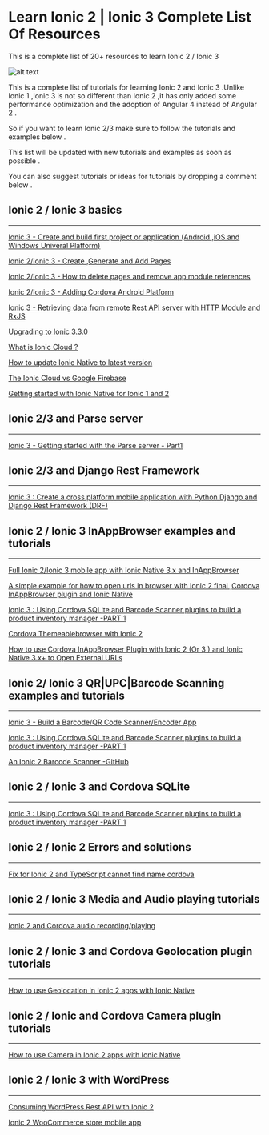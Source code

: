 # Learn Ionic 2 | Ionic 3 Complete List Of Resources

This is a complete list of 20+ resources to learn Ionic 2 / Ionic 3

![alt text](https://www.techiediaries.com/images/content/complete-list-resources-learn-ionic-2-3.png)

This is a complete list of tutorials for learning Ionic 2 and Ionic 3 .Unlike Ionic 1 ,Ionic 3 is not so different 
than Ionic 2 ,it has only added some performance optimization and the adoption of Angular 4 instead of Angular 2 .

So if you want to learn Ionic 2/3 make sure to follow the tutorials and examples below .

This list will be updated with new tutorials and examples as soon as possible .

You can also suggest tutorials or ideas for tutorials by dropping a comment below .

Ionic 2 / Ionic 3 basics 
----------------------------
-----------------------------
[Ionic 3 - Create and build first project or application (Android ,iOS and Windows Univeral Platform)](https://www.techiediaries.com/ionic-create-first-project-app)

[Ionic 2/Ionic 3 - Create ,Generate and Add Pages](https://www.techiediaries.com/ionic-create-generate-add-pages)

[Ionic 2/Ionic 3 - How to delete pages and remove app module references](https://www.techiediaries.com/ionic-delete-pages)

[Ionic 2/Ionic 3 - Adding Cordova Android Platform ](https://www.techiediaries.com/ionic-cordova-add-android-platform)

[Ionic 3 - Retrieving data from remote Rest API server with HTTP Module and RxJS](https://www.techiediaries.com/ionic-3-http-module-rxjs)

[Upgrading to Ionic 3.3.0](https://www.techiediaries.com/ionic-3-3-0-upgrade-instructions)

[What is Ionic Cloud ?](https://www.techiediaries.com/what-is-ionic-cloud)

[How to update Ionic Native to latest version](https://www.techiediaries.com/update-ionic-native-version)

[The Ionic Cloud vs Google Firebase](https://www.techiediaries.com/ionic-cloud-vs-firebase)

[Getting started with Ionic Native for Ionic 1 and 2](https://www.techiediaries.com/getting-started-with-ionic-native-for-ionic-1-2)




Ionic 2/3 and Parse server 
-----------------------------
-----------------------------

[Ionic 3 - Getting started with the Parse server - Part1 ](https://www.techiediaries.com/ionic-parse-server)


Ionic 2/3 and Django Rest Framework 
--------------------------------------
--------------------------------------

[Ionic 3 : Create a cross platform mobile application with Python Django and Django Rest Framework (DRF)](https://www.techiediaries.com/ionic-django-drf-backend)

Ionic 2 / Ionic 3 InAppBrowser examples and tutorials 
----------------------------------------------------------
----------------------------------------------------------

[Full Ionic 2/Ionic 3 mobile app with Ionic Native 3.x and InAppBrowser](https://www.techiediaries.com/ionic-2-3-inappbrowser)

[A simple example for how to open urls in browser with Ionic 2 final ,Cordova InAppBrowser plugin and Ionic Native](https://www.techiediaries.com/cordova-inappbrowser-example-ionic2-native)

[Ionic 3 : Using Cordova SQLite and Barcode Scanner plugins to build a product inventory manager -PART 1 ](https://www.techiediaries.com/ionic-cordova-sqlite-barcode-scanner-product-inventory-manager)

[Cordova Themeablebrowser with Ionic 2 ](https://www.techiediaries.com/ionic-2-webview-themeablebrowser)

[How to use Cordova InAppBrowser Plugin with Ionic 2 (Or 3 ) and Ionic Native 3.x+ to Open External URLs](https://www.techiediaries.com/inappbrowser-ionic-v3)

Ionic 2/ Ionic 3 QR|UPC|Barcode Scanning examples and tutorials 
-----------------------------------
-----------------------------------

[Ionic 3 - Build a Barcode/QR Code Scanner/Encoder App](https://www.techiediaries.com/barcode-qr-code-scanner-encoder-ionic-3/) 

[Ionic 3 : Using Cordova SQLite and Barcode Scanner plugins to build a product inventory manager -PART 1 ](https://www.techiediaries.com/ionic-cordova-sqlite-barcode-scanner-product-inventory-manager)

[An Ionic 2 Barcode Scanner -GitHub](https://github.com/ahnerd/ionic2-barcode-scanner) 


Ionic 2 / Ionic 3 and Cordova SQLite 
----------------------------------------------
----------------------------------------------

[Ionic 3 : Using Cordova SQLite and Barcode Scanner plugins to build a product inventory manager -PART 1 ](https://www.techiediaries.com/ionic-cordova-sqlite-barcode-scanner-product-inventory-manager)


Ionic 2 / Ionic 2 Errors and solutions 
----------------------------------------
----------------------------------------

[Fix for Ionic 2 and TypeScript cannot find name cordova](https://www.techiediaries.com/ionic2-typescript-cannot-find-name-cordova)

Ionic 2 / Ionic 3 Media and Audio playing tutorials 
----------------------
-----------------------

[Ionic 2 and Cordova audio recording/playing](https://www.techiediaries.com/ionic2-native-cordova-audio-playing-recording)


Ionic 2 / Ionic 3 and Cordova Geolocation plugin tutorials 
----------------------------------------------------------
----------------------------------------------------------

[How to use Geolocation in Ionic 2 apps with Ionic Native ](https://www.techiediaries.com/ionic-native-geolocation)

Ionic 2 / Ionic and Cordova Camera plugin tutorials 
--------------------------------------------------------
--------------------------------------------------------

[How to use Camera in Ionic 2 apps with Ionic Native ](https://www.techiediaries.com/ionic-native-camera)


Ionic 2 / Ionic 3 with WordPress
-------------------------------------------
------------------------------------------

[Consuming WordPress Rest API with Ionic 2](https://www.techiediaries.com/wordpress-ionic-2/)

[Ionic 2 WooCommerce store mobile app ](https://www.techiediaries.com/woocommerce-ionic-2/)
